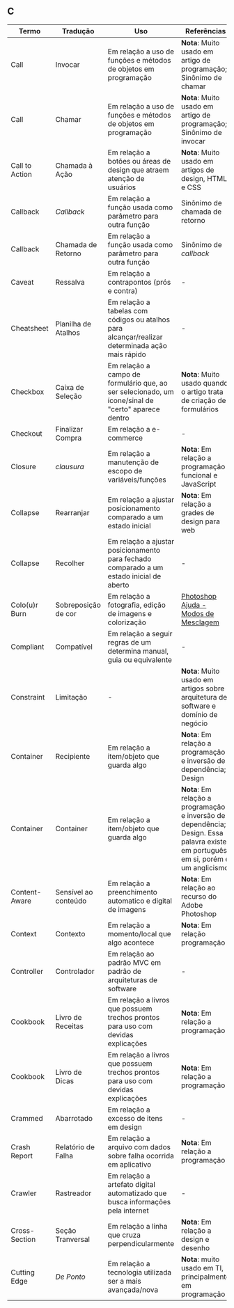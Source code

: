 ## C
Termo | Tradução | Uso | Referências
--- | --- | --- | ---
Call | Invocar | Em relação a uso de funções e métodos de objetos em programação | **Nota**: Muito usado em artigo de programação; Sinônimo de chamar
Call | Chamar | Em relação a uso de funções e métodos de objetos em programação | **Nota**: Muito usado em artigo de programação; Sinônimo de invocar
Call to Action | Chamada à Ação | Em relação a botões ou áreas de design que atraem atenção de usuários | **Nota**: Muito usado em artigos de design, HTML e CSS
Callback | *Callback* | Em relação a função usada como parâmetro para outra função | Sinônimo de chamada de retorno
Callback | Chamada de Retorno | Em relação a função usada como parâmetro para outra função | Sinônimo de *callback*
Caveat | Ressalva | Em relação a contrapontos (prós e contra) | -
Cheatsheet | Planilha de Atalhos | Em relação a tabelas com códigos ou atalhos para alcançar/realizar determinada ação mais rápido | -
Checkbox | Caixa de Seleção | Em relação a campo de formulário que, ao ser selecionado, um ícone/sinal de "certo" aparece dentro | **Nota**: Muito usado quando o artigo trata de criação de formulários
Checkout | Finalizar Compra | Em relação a e-commerce | -
Closure | *clausura* | Em relação a manutenção de escopo de variáveis/funções | **Nota**: Em relação a programação funcional e JavaScript 
Collapse | Rearranjar | Em relação a ajustar posicionamento comparado a um estado inicial | **Nota**: Em relação a grades de design para web
Collapse | Recolher | Em relação a ajustar posicionamento para fechado comparado a um estado inicial de aberto | -
Colo(u)r Burn | Sobreposição de cor | Em relação a fotografia, edição de imagens e colorização | [Photoshop Ajuda - Modos de Mesclagem](https://helpx.adobe.com/br/photoshop/using/blending-modes.html)
Compliant | Compatível | Em relação a seguir regras de um determina manual, guia ou equivalente | -
Constraint | Limitação | - | **Nota**: Muito usado em artigos sobre arquitetura de software e domínio de negócio
Container | Recipiente | Em relação a item/objeto que guarda algo | **Nota**: Em relação a programação e inversão de dependência; Design
Container | Container | Em relação a item/objeto que guarda algo | **Nota**: Em relação a programação e inversão de dependência; Design. Essa palavra existe em português em si, porém é um anglicismo
Content-Aware | Sensível ao conteúdo | Em relação a preenchimento automatico e digital de imagens | **Nota**: Em relação ao recurso do Adobe Photoshop
Context | Contexto | Em relação a momento/local que algo acontece | **Nota**: Em relação programação
Controller | Controlador | Em relação ao padrão MVC em padrão de arquiteturas de software | -
Cookbook | Livro de Receitas | Em relação a livros que possuem trechos prontos para uso com devidas explicações | **Nota**: Em relação a programação
Cookbook | Livro de Dicas | Em relação a livros que possuem trechos prontos para uso com devidas explicações | **Nota**: Em relação a programação
Crammed | Abarrotado | Em relação a excesso de itens em design | -
Crash Report | Relatório de Falha | Em relação a arquivo com dados sobre falha ocorrida em aplicativo | **Nota**: Em relação a programação
Crawler | Rastreador | Em relação a artefato digital automatizado que busca informações pela internet | - 
Cross-Section | Seção Tranversal | Em relação a linha que cruza perpendicularmente | **Nota**: Em relação a design e desenho
Cutting Edge | *De Ponto* | Em relação a tecnologia utilizada ser a mais avançada/nova | **Nota**: muito usado em TI, principalmente em programação
